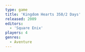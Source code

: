 ```yaml
---
type: game
title: 'Kingdom Hearts 358/2 Days'
released: 2009
editors: 
  - 'Square Enix'
players: 4
genres:
  - Aventure
---
```

